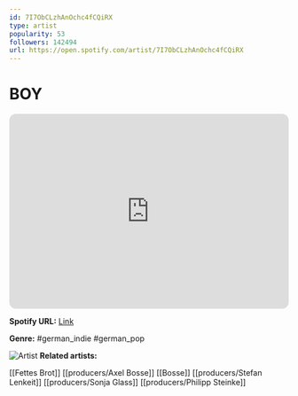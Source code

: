 ```yaml
---
id: 7I7ObCLzhAnOchc4fCQiRX
type: artist
popularity: 53
followers: 142494
url: https://open.spotify.com/artist/7I7ObCLzhAnOchc4fCQiRX
---
```

# BOY

<iframe style="border-radius:12px" src="https://open.spotify.com/embed/artist/7I7ObCLzhAnOchc4fCQiRX" width="100%" height="352" frameBorder="0" allowfullscreen="" allow="autoplay; clipboard-write; encrypted-media; fullscreen; picture-in-picture" loading="lazy"></iframe>

**Spotify URL:** [Link](https://open.spotify.com/artist/7I7ObCLzhAnOchc4fCQiRX)

**Genre:**  #german_indie #german_pop

![Artist](https://i.scdn.co/image/ab6761610000e5eb4b531ba617ca0f1c9f3f1a2c)
**Related artists:**

[[Fettes Brot]]
[[producers/Axel Bosse]]
[[Bosse]]
[[producers/Stefan Lenkeit]]
[[producers/Sonja Glass]]
[[producers/Philipp Steinke]]
